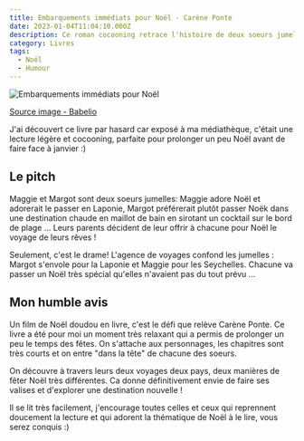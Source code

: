 ```yaml
---
title: Embarquements immédiats pour Noël - Carène Ponte
date: 2023-01-04T11:04:10.000Z
description: Ce roman cocooning retrace l'histoire de deux soeurs jumelles qui se retrouvent à échanger leurs destinations pour Noël par erreur !
category: Livres
tags:
  - Noël
  - Humour
---
```


![Embarquements immédiats pour Noël](https://m.media-amazon.com/images/I/51X69kfhsKL._SX195_.jpg)

[Source image - Babelio](https://www.babelio.com/livres/Ponte-Embarquements-immediats-pour-Nol/1445951)


J'ai découvert ce livre par hasard car exposé à ma médiathèque, c'était une lecture légère et cocooning, parfaite pour prolonger un peu Noël avant de faire face à janvier :)


## Le pitch

Maggie et Margot sont deux soeurs jumelles: Maggie adore Noël et adorerait le passer en Laponie, Margot préférerait plutôt passer Noëk dans une destination chaude en maillot de bain en sirotant un cocktail sur le bord de plage ... Leurs parents décident de leur offrir à chacune pour Noël le voyage de leurs rêves !

Seulement, c'est le drame! L'agence de voyages confond les jumelles : Margot s'envole pour la Laponie et Maggie pour les Seychelles. Chacune va passer un Noël très spécial qu'elles n'avaient pas du tout prévu ...

## Mon humble avis

Un film de Noël doudou en livre, c'est le défi que relève Carène Ponte. Ce livre a été pour moi un moment très relaxant qui a permis de prolonger un peu le temps des fêtes. On s'attache aux personnages, les chapitres sont très courts et on entre "dans la tête" de chacune des soeurs.

On découvre à travers leurs deux voyages deux pays, deux manières de fêter Noël très différentes. Ca donne définitivement envie de faire ses valises et d'explorer une destination nouvelle !

Il se lit très facilement, j'encourage toutes celles et ceux qui reprennent doucement la lecture et qui adorent la thématique de Noël à le lire, vous serez conquis :)

